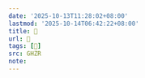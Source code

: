 ```yaml
---
date: '2025-10-13T11:28:02+08:00'
lastmod: '2025-10-14T06:42:22+08:00'
title: 󰛉
url: 󰛉
tags: [𰐃]
src: GHZR
note:
---
```

